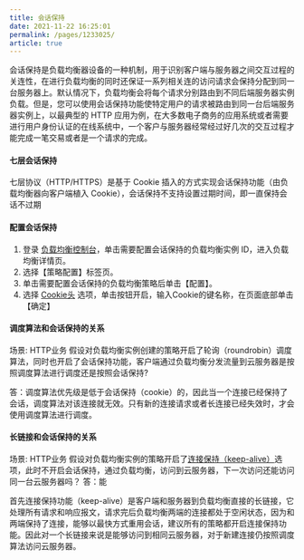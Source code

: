 ```yaml
---
title: 会话保持    
date: 2021-11-22 16:25:01
permalink: /pages/1233025/
article: true
---
```


会话保持是负载均衡器设备的一种机制，用于识别客户端与服务器之间交互过程的关连性，在进行负载均衡的同时还保证一系列相关连的访问请求会保持分配到同一台服务器上。默认情况下，负载均衡会将每个请求分别路由到不同后端服务器实例负载。但是，您可以使用会话保持功能使特定用户的请求被路由到同一台后端服务器实例上，以最典型的 HTTP 应用为例，在大多数电子商务的应用系统或者需要进行用户身份认证的在线系统中，一个客户与服务器经常经过好几次的交互过程才能完成一笔交易或者是一个请求的完成。


#### 七层会话保持

七层协议（HTTP/HTTPS）是基于 Cookie 插入的方式实现会话保持功能（由负载均衡器向客户端植入 Cookie），会话保持不支持设置过期时间，即一直保持会话不过期



#### 配置会话保持

1. 登录 [负载均衡控制台](./01.负载均衡监听策略/00.创建负载均衡监听策略.md#操作步骤)，单击需要配置会话保持的负载均衡实例 ID，进入负载均衡详情页。
2. 选择【策略配置】标签页。
3. 单击需要配置会话保持的负载均衡策略后单击【配置】。
4. 选择 [Cookie头](./01.负载均衡监听策略/00.创建负载均衡监听策略.md#HTTP和HTTPS基本配置) 选项，单击按钮开启，输入Cookie的键名称，在页面底部单击【确定】
   


#### 调度算法和会话保持的关系
场景: HTTP业务
假设对负载均衡实例创建的策略开启了轮询（roundrobin）调度算法，同时也开启了会话保持功能，客户端通过负载均衡分发流量到云服务器是按照调度算法进行调度还是按照会话保持?

答：调度算法优先级是低于会话保持（cookie）的，因此当一个连接已经保持了会话，调度算法对该连接就无效。只有新的连接请求或者长连接已经失效时，才会使用调度算法进行调度。



#### 长链接和会话保持的关系

场景: HTTP业务
假设对负载均衡实例的策略开启了[连接保持（keep-alive）](./01.负载均衡监听策略/00.创建负载均衡监听策略.md#HTTP和HTTPS基本配置)选项，此时不开启会话保持，通过负载均衡，访问到云服务器，下一次访问还能访问同一台云服务器吗？
答：能

首先连接保持功能（keep-alive）是客户端和服务器到负载均衡直接的长链接，它处理所有请求和响应报文，请求完后负载均衡两端的连接都处于空闲状态，因为和两端保持了连接，能够以最快方式重用会话，建议所有的策略都开启连接保持功能。因此对一个长链接来说是能够访问到相同云服务器，对于新建连接仍按照调度算法访问云服务器。
